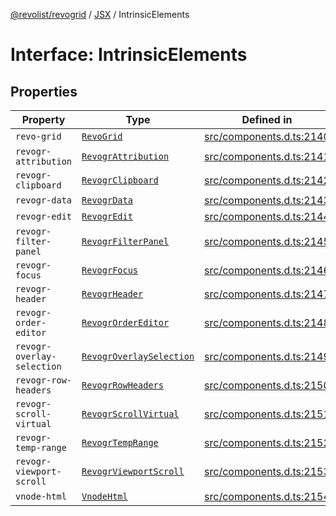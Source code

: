 [@revolist/revogrid](README.md) / [JSX](Namespace.JSX.md) / IntrinsicElements

# Interface: IntrinsicElements

## Properties

| Property | Type | Defined in |
| ------ | ------ | ------ |
| `revo-grid` | [`RevoGrid`](JSX.Interface.RevoGrid.md) | [src/components.d.ts:2140](https://github.com/revolist/revogrid/blob/aad859c5867a15f34f8919817adea85dcff4ee63/src/components.d.ts#L2140) |
| `revogr-attribution` | [`RevogrAttribution`](JSX.Interface.RevogrAttribution.md) | [src/components.d.ts:2141](https://github.com/revolist/revogrid/blob/aad859c5867a15f34f8919817adea85dcff4ee63/src/components.d.ts#L2141) |
| `revogr-clipboard` | [`RevogrClipboard`](JSX.Interface.RevogrClipboard.md) | [src/components.d.ts:2142](https://github.com/revolist/revogrid/blob/aad859c5867a15f34f8919817adea85dcff4ee63/src/components.d.ts#L2142) |
| `revogr-data` | [`RevogrData`](JSX.Interface.RevogrData.md) | [src/components.d.ts:2143](https://github.com/revolist/revogrid/blob/aad859c5867a15f34f8919817adea85dcff4ee63/src/components.d.ts#L2143) |
| `revogr-edit` | [`RevogrEdit`](JSX.Interface.RevogrEdit.md) | [src/components.d.ts:2144](https://github.com/revolist/revogrid/blob/aad859c5867a15f34f8919817adea85dcff4ee63/src/components.d.ts#L2144) |
| `revogr-filter-panel` | [`RevogrFilterPanel`](JSX.Interface.RevogrFilterPanel.md) | [src/components.d.ts:2145](https://github.com/revolist/revogrid/blob/aad859c5867a15f34f8919817adea85dcff4ee63/src/components.d.ts#L2145) |
| `revogr-focus` | [`RevogrFocus`](JSX.Interface.RevogrFocus.md) | [src/components.d.ts:2146](https://github.com/revolist/revogrid/blob/aad859c5867a15f34f8919817adea85dcff4ee63/src/components.d.ts#L2146) |
| `revogr-header` | [`RevogrHeader`](JSX.Interface.RevogrHeader.md) | [src/components.d.ts:2147](https://github.com/revolist/revogrid/blob/aad859c5867a15f34f8919817adea85dcff4ee63/src/components.d.ts#L2147) |
| `revogr-order-editor` | [`RevogrOrderEditor`](JSX.Interface.RevogrOrderEditor.md) | [src/components.d.ts:2148](https://github.com/revolist/revogrid/blob/aad859c5867a15f34f8919817adea85dcff4ee63/src/components.d.ts#L2148) |
| `revogr-overlay-selection` | [`RevogrOverlaySelection`](JSX.Interface.RevogrOverlaySelection.md) | [src/components.d.ts:2149](https://github.com/revolist/revogrid/blob/aad859c5867a15f34f8919817adea85dcff4ee63/src/components.d.ts#L2149) |
| `revogr-row-headers` | [`RevogrRowHeaders`](JSX.Interface.RevogrRowHeaders.md) | [src/components.d.ts:2150](https://github.com/revolist/revogrid/blob/aad859c5867a15f34f8919817adea85dcff4ee63/src/components.d.ts#L2150) |
| `revogr-scroll-virtual` | [`RevogrScrollVirtual`](JSX.Interface.RevogrScrollVirtual.md) | [src/components.d.ts:2151](https://github.com/revolist/revogrid/blob/aad859c5867a15f34f8919817adea85dcff4ee63/src/components.d.ts#L2151) |
| `revogr-temp-range` | [`RevogrTempRange`](JSX.Interface.RevogrTempRange.md) | [src/components.d.ts:2152](https://github.com/revolist/revogrid/blob/aad859c5867a15f34f8919817adea85dcff4ee63/src/components.d.ts#L2152) |
| `revogr-viewport-scroll` | [`RevogrViewportScroll`](JSX.Interface.RevogrViewportScroll.md) | [src/components.d.ts:2153](https://github.com/revolist/revogrid/blob/aad859c5867a15f34f8919817adea85dcff4ee63/src/components.d.ts#L2153) |
| `vnode-html` | [`VnodeHtml`](JSX.Interface.VnodeHtml.md) | [src/components.d.ts:2154](https://github.com/revolist/revogrid/blob/aad859c5867a15f34f8919817adea85dcff4ee63/src/components.d.ts#L2154) |
